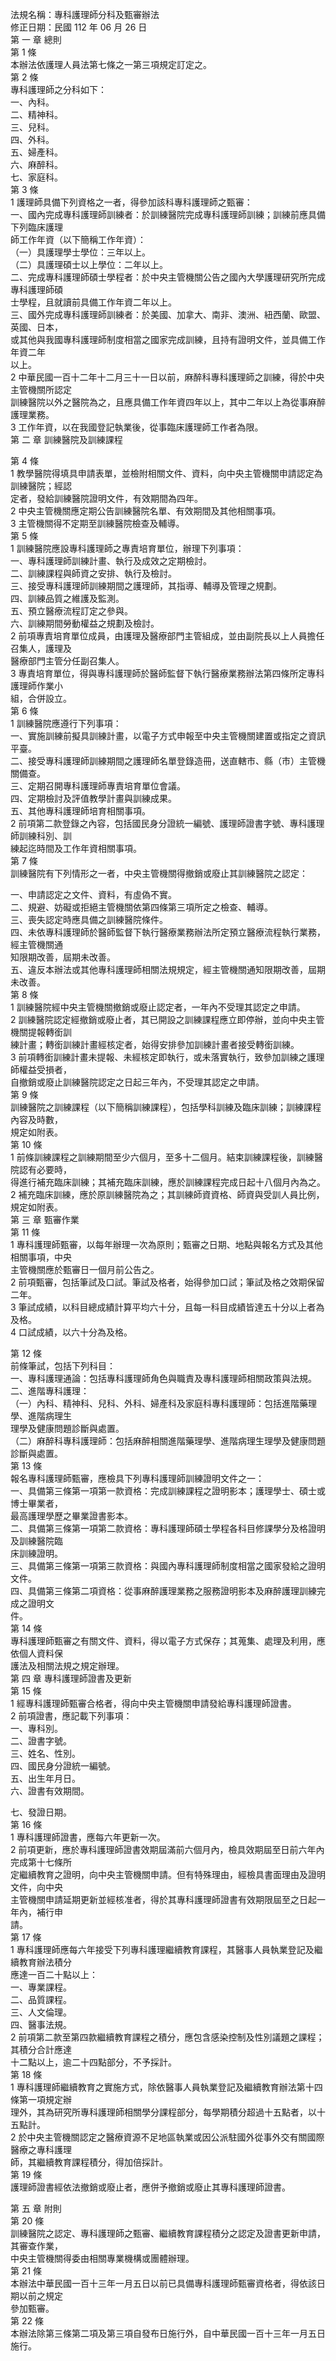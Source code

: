 法規名稱：專科護理師分科及甄審辦法  
修正日期：民國 112 年 06 月 26 日  
第 一 章 總則  
第 1 條  
本辦法依護理人員法第七條之一第三項規定訂定之。  
第 2 條  
專科護理師之分科如下：  
一、內科。  
二、精神科。  
三、兒科。  
四、外科。  
五、婦產科。  
六、麻醉科。  
七、家庭科。  
第 3 條  
1 護理師具備下列資格之一者，得參加該科專科護理師之甄審：  
一、國內完成專科護理師訓練者：於訓練醫院完成專科護理師訓練；訓練前應具備下列臨床護理  
師工作年資（以下簡稱工作年資）：  
（一）具護理學士學位：三年以上。  
（二）具護理碩士以上學位：二年以上。  
二、完成專科護理師碩士學程者：於中央主管機關公告之國內大學護理研究所完成專科護理師碩  
士學程，且就讀前具備工作年資二年以上。  
三、國外完成專科護理師訓練者：於美國、加拿大、南非、澳洲、紐西蘭、歐盟、英國、日本，  
或其他與我國專科護理師制度相當之國家完成訓練，且持有證明文件，並具備工作年資二年  
以上。  
2 中華民國一百十二年十二月三十一日以前，麻醉科專科護理師之訓練，得於中央主管機關所認定  
訓練醫院以外之醫院為之，且應具備工作年資四年以上，其中二年以上為從事麻醉護理業務。  
3 工作年資，以在我國登記執業後，從事臨床護理師工作者為限。  
第 二 章 訓練醫院及訓練課程  


第 4 條  
1 教學醫院得填具申請表單，並檢附相關文件、資料，向中央主管機關申請認定為訓練醫院；經認  
定者，發給訓練醫院證明文件，有效期間為四年。  
2 中央主管機關應定期公告訓練醫院名單、有效期間及其他相關事項。  
3 主管機關得不定期至訓練醫院檢查及輔導。  
第 5 條  
1 訓練醫院應設專科護理師之專責培育單位，辦理下列事項：  
一、專科護理師訓練計畫、執行及成效之定期檢討。  
二、訓練課程與師資之安排、執行及檢討。  
三、接受專科護理師訓練期間之護理師，其指導、輔導及管理之規劃。  
四、訓練品質之維護及監測。  
五、預立醫療流程訂定之參與。  
六、訓練期間勞動權益之規劃及檢討。  
2 前項專責培育單位成員，由護理及醫療部門主管組成，並由副院長以上人員擔任召集人，護理及  
醫療部門主管分任副召集人。  
3 專責培育單位，得與專科護理師於醫師監督下執行醫療業務辦法第四條所定專科護理師作業小  
組，合併設立。  
第 6 條  
1 訓練醫院應遵行下列事項：  
一、實施訓練前擬具訓練計畫，以電子方式申報至中央主管機關建置或指定之資訊平臺。  
二、接受專科護理師訓練期間之護理師名單登錄造冊，送直轄市、縣（市）主管機關備查。  
三、定期召開專科護理師專責培育單位會議。  
四、定期檢討及評值教學計畫與訓練成果。  
五、其他專科護理師培育相關事項。  
2 前項第二款登錄之內容，包括國民身分證統一編號、護理師證書字號、專科護理師訓練科別、訓  
練起迄時間及工作年資相關事項。  
第 7 條  
訓練醫院有下列情形之一者，中央主管機關得撤銷或廢止其訓練醫院之認定：  


一、申請認定之文件、資料，有虛偽不實。  
二、規避、妨礙或拒絕主管機關依第四條第三項所定之檢查、輔導。  
三、喪失認定時應具備之訓練醫院條件。  
四、未依專科護理師於醫師監督下執行醫療業務辦法所定預立醫療流程執行業務，經主管機關通  
知限期改善，屆期未改善。  
五、違反本辦法或其他專科護理師相關法規規定，經主管機關通知限期改善，屆期未改善。  
第 8 條  
1 訓練醫院經中央主管機關撤銷或廢止認定者，一年內不受理其認定之申請。  
2 訓練醫院認定經撤銷或廢止者，其已開設之訓練課程應立即停辦，並向中央主管機關提報轉銜訓  
練計畫；轉銜訓練計畫經核定者，始得安排參加訓練計畫者接受轉銜訓練。  
3 前項轉銜訓練計畫未提報、未經核定即執行，或未落實執行，致參加訓練之護理師權益受損者，  
自撤銷或廢止訓練醫院認定之日起三年內，不受理其認定之申請。  
第 9 條  
訓練醫院之訓練課程（以下簡稱訓練課程），包括學科訓練及臨床訓練；訓練課程內容及時數，  
規定如附表。  
第 10 條  
1 前條訓練課程之訓練期間至少六個月，至多十二個月。結束訓練課程後，訓練醫院認有必要時，  
得進行補充臨床訓練；其補充臨床訓練，應於訓練課程完成日起十八個月內為之。  
2 補充臨床訓練，應於原訓練醫院為之；其訓練師資資格、師資與受訓人員比例，規定如附表。  
第 三 章 甄審作業  
第 11 條  
1 專科護理師甄審，以每年辦理一次為原則；甄審之日期、地點與報名方式及其他相關事項，中央  
主管機關應於甄審日一個月前公告之。  
2 前項甄審，包括筆試及口試。筆試及格者，始得參加口試；筆試及格之效期保留二年。  
3 筆試成績，以科目總成績計算平均六十分，且每一科目成績皆達五十分以上者為及格。  
4 口試成績，以六十分為及格。  


第 12 條  
前條筆試，包括下列科目：  
一、專科護理通論：包括專科護理師角色與職責及專科護理師相關政策與法規。  
二、進階專科護理：  
（一）內科、精神科、兒科、外科、婦產科及家庭科專科護理師：包括進階藥理學、進階病理生  
理學及健康問題診斷與處置。  
（二）麻醉科專科護理師：包括麻醉相關進階藥理學、進階病理生理學及健康問題診斷與處置。  
第 13 條  
報名專科護理師甄審，應檢具下列專科護理師訓練證明文件之一：  
一、具備第三條第一項第一款資格：完成訓練課程之證明影本；護理學士、碩士或博士畢業者，  
最高護理學歷之畢業證書影本。  
二、具備第三條第一項第二款資格：專科護理師碩士學程各科目修課學分及格證明及訓練醫院臨  
床訓練證明。  
三、具備第三條第一項第三款資格：與國內專科護理師制度相當之國家發給之證明文件。  
四、具備第三條第二項資格：從事麻醉護理業務之服務證明影本及麻醉護理訓練完成之證明文  
件。  
第 14 條  
專科護理師甄審之有關文件、資料，得以電子方式保存；其蒐集、處理及利用，應依個人資料保  
護法及相關法規之規定辦理。  
第 四 章 專科護理師證書及更新  
第 15 條  
1 經專科護理師甄審合格者，得向中央主管機關申請發給專科護理師證書。  
2 前項證書，應記載下列事項：  
一、專科別。  
二、證書字號。  
三、姓名、性別。  
四、國民身分證統一編號。  
五、出生年月日。  
六、證書有效期間。  


七、發證日期。  
第 16 條  
1 專科護理師證書，應每六年更新一次。  
2 前項更新，應於專科護理師證書效期屆滿前六個月內，檢具效期屆至日前六年內完成第十七條所  
定繼續教育之證明，向中央主管機關申請。但有特殊理由，經檢具書面理由及證明文件，向中央  
主管機關申請延期更新並經核准者，得於其專科護理師證書有效期限屆至之日起一年內，補行申  
請。  
第 17 條  
1 專科護理師應每六年接受下列專科護理繼續教育課程，其醫事人員執業登記及繼續教育辦法積分  
應達一百二十點以上：  
一、專業課程。  
二、品質課程。  
三、人文倫理。  
四、醫事法規。  
2 前項第二款至第四款繼續教育課程之積分，應包含感染控制及性別議題之課程；其積分合計應達  
十二點以上，逾二十四點部分，不予採計。  
第 18 條  
1 專科護理師繼續教育之實施方式，除依醫事人員執業登記及繼續教育辦法第十四條第一項規定辦  
理外，其為研究所專科護理師相關學分課程部分，每學期積分超過十五點者，以十五點計。  
2 於中央主管機關認定之醫療資源不足地區執業或因公派駐國外從事外交有關國際醫療之專科護理  
師，其繼續教育課程積分，得加倍採計。  
第 19 條  
護理師證書經依法撤銷或廢止者，應併予撤銷或廢止其專科護理師證書。  


第 五 章 附則  
第 20 條  
訓練醫院之認定、專科護理師之甄審、繼續教育課程積分之認定及證書更新申請，其審查作業，  
中央主管機關得委由相關專業機構或團體辦理。  
第 21 條  
本辦法中華民國一百十三年一月五日以前已具備專科護理師甄審資格者，得依該日期以前之規定  
參加甄審。  
第 22 條  
本辦法除第三條第二項及第三項自發布日施行外，自中華民國一百十三年一月五日施行。  


